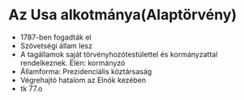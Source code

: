 # Az Usa alkotmánya(Alaptörvény)

- 1787-ben fogadták el
- Szövetségi állam lesz
- A tagállamok saját törvényhozótestülettel és kormányzattal rendelkeznek. Élén: kormányzó
- Államforma: Prezidenciális köztársaság
- Végrehajtó hatalom az Elnök kezében
- tk 77.o
